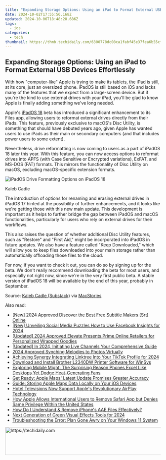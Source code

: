 ```yaml
---
title: "Expanding Storage Options: Using an iPad to Format External USB Devices Effortlessly"
date: 2024-10-02T17:55:56.168Z
updated: 2024-10-06T18:48:28.686Z
tags:
  - ios
categories:
  - tech
thumbnail: https://thmb.techidaily.com/6300778dc08ca1fabf45e37fea6b55cfeffea9a7ede93b82142ae1fd2f19eff3.jpg
---
```


## Expanding Storage Options: Using an iPad to Format External USB Devices Effortlessly

With how "computer-like" Apple is trying to make its tablets, the iPad is still, at its core, just an oversized phone. iPadOS is still based on iOS and lacks many of the features that we expect from a large-screen device. But if you're the kind to use external drives with your iPad, you'll be glad to know Apple is finally adding something we've long needed.

 Apple's [iPadOS 18](https://youtube-videos.techidaily.com/perfect-your-yt-profile-expert-tips-for-channel-descriptors/) beta has introduced a significant enhancement to its Files app, allowing users to reformat external drives directly from their iPads. This feature, previously exclusive to macOS's Disc Utility, is something that should have debuted years ago, given Apple has wanted users to use iPads as their main or secondary computers (and that includes power users to some extent).

 Nevertheless, drive reformatting is now coming to users as a part of iPadOS 18 later this year. With this feature, you can now access options to reformat drives into APFS (with Case Sensitive or Encrypted variations), ExFAT, and MS-DOS (FAT) formats. This mirrors the functionality of Disc Utility on macOS, excluding macOS-specific extension formats.

![iPadOS Drive Formatting Options on iPadOS 18](https://static1.howtogeekimages.com/wordpress/wp-content/uploads/2024/06/ipados-file-formatting-options.jpg) 

Kaleb Cadle 

 The introduction of options for renaming and erasing external drives in iPadOS 17 hinted at the possibility of further enhancements, and it looks like we're getting those with this new main update. This development is important as it helps to further bridge the gap between iPadOS and macOS functionalities, particularly for users who rely on external drives for their workflows.

 This also raises the question of whether additional Disc Utility features, such as "Restore" and "First Aid," might be incorporated into iPadOS in future updates. We also have a feature called "Keep Downloaded," which will allow you to keep files downloaded into your main storage rather than automatically offloading those files to the cloud.

 For now, if you want to check it out, you can do so by signing up for the beta. We don't really recommend downloading the beta for most users, and especially not right now, since we're in the very first public beta. A stable version of iPadOS 18 will be available by the end of this year, probably in September.

 Source: [Kaleb Cadle (Substack)](https://kalebcadle.substack.com/p/ipados-18-adds-another-very-useful) via [MacStories](https://www.macstories.net/linked/ipados-18-adds-support-for-formatting-external-drives/)

<ins class="adsbygoogle"
     style="display:block"
     data-ad-format="autorelaxed"
     data-ad-client="ca-pub-7571918770474297"
     data-ad-slot="1223367746"></ins>

<ins class="adsbygoogle"
     style="display:block"
     data-ad-client="ca-pub-7571918770474297"
     data-ad-slot="8358498916"
     data-ad-format="auto"
     data-full-width-responsive="true"></ins>

<span class="atpl-alsoreadstyle">Also read:</span>
<div><ul>
<li><a href="https://fox-hovers.techidaily.com/new-2024-approved-discover-the-best-free-subtitle-makers-srt-online/"><u>[New] 2024 Approved Discover the Best Free Subtitle Makers (Srt) Online</u></a></li>
<li><a href="https://facebook-clips.techidaily.com/new-unveiling-social-media-puzzles-how-to-use-facebook-insights-for-2024/"><u>[New] Unveiling Social Media Puzzles How to Use Facebook Insights for 2024</u></a></li>
<li><a href="https://fox-cloud.techidaily.com/updated-2024-approved-elevate-presents-prime-online-retailers-for-personalized-wrapped-goodies/"><u>[Updated] 2024 Approved Elevate Presents Prime Online Retailers for Personalized Wrapped Goodies</u></a></li>
<li><a href="https://discord-videos.techidaily.com/updated-in-2024-initiating-live-channels-your-comprehensive-guide/"><u>[Updated] In 2024, Initiating Live Channels Your Comprehensive Guide</u></a></li>
<li><a href="https://some-skills.techidaily.com/2024-approved-synching-melodies-to-photos-virtually/"><u>2024 Approved Synching Melodies to Photos Virtually</u></a></li>
<li><a href="https://extra-lessons.techidaily.com/achieving-synergy-integrating-linktree-into-your-tiktok-profile-for-2024/"><u>Achieving Synergy Integrating Linktree Into Your TikTok Profile for 2024</u></a></li>
<li><a href="https://hardware-updates.techidaily.com/download-and-install-brother-l2340dw-printer-software-for-winsys/"><u>Download and Install Brother L2340DW Printer Software for WinSys</u></a></li>
<li><a href="https://os-tips.techidaily.com/exploring-mobile-might-the-surprising-reason-phones-excel-like-desktops-yet-dodge-heat-generating-fans/"><u>Exploring Mobile Might: The Surprising Reason Phones Excel Like Desktops Yet Dodge Heat-Generating Fans</u></a></li>
<li><a href="https://os-tips.techidaily.com/get-ready-apple-maps-latest-update-promises-greater-accuracy/"><u>Get Ready: Apple Maps' Latest Update Promises Greater Accuracy</u></a></li>
<li><a href="https://os-tips.techidaily.com/guide-storing-apple-maps-data-locally-on-your-ios-devices/"><u>Guide: Storing Apple Maps Data Locally on Your iOS Devices</u></a></li>
<li><a href="https://os-tips.techidaily.com/hotel-televisions-now-support-apples-revolutionary-airplay-technology/"><u>Hotel Televisions Now Support Apple's Revolutionary AirPlay Technology</u></a></li>
<li><a href="https://os-tips.techidaily.com/how-apple-allows-international-users-to-remove-safari-app-but-denies-same-privilege-within-the-united-states/"><u>How Apple Allows International Users to Remove Safari App but Denies Same Privilege Within the United States</u></a></li>
<li><a href="https://os-tips.techidaily.com/how-do-i-understand-and-remove-iphones-aae-files-effectively/"><u>How Do I Understand & Remove iPhone's AAE Files Effectively?</u></a></li>
<li><a href="https://screen-mirroring-recording.techidaily.com/next-generation-of-green-visual-effects-tools-for-2024/"><u>Next Generation of Green Visual Effects Tools for 2024</u></a></li>
<li><a href="https://win-forum.techidaily.com/troubleshooting-the-error-plan-gone-awry-on-your-windows-11-system/"><u>Troubleshooting the Error: Plan Gone Awry on Your Windows 11 System</u></a></li>
</ul></div>

<!-- affiliate ads begin -->
<a href="https://malaysia-healthcare-travel-council.pxf.io/c/5597632/1557747/17382" target="_top" id="1557747">
  <img src="//a.impactradius-go.com/display-ad/17382-1557747" border="0" alt="https://techidaily.com" width="728" height="90"/>
</a>
<img height="0" width="0" src="https://malaysia-healthcare-travel-council.pxf.io/i/5597632/1557747/17382" style="position:absolute;visibility:hidden;" border="0" />
<!-- affiliate ads end -->

